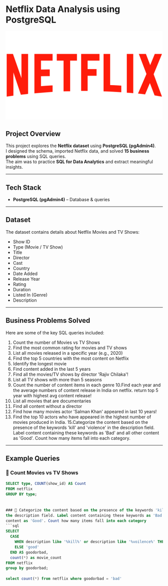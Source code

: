 # Netflix Data Analysis using PostgreSQL

![Netflix SQL Project](https://github.com/Garima1111111/Netflix_SQL_Project/blob/main/red-large-netflix-logo-text-701751694792625tjldcsq74b.png)

##  Project Overview  
This project explores the **Netflix dataset** using **PostgreSQL (pgAdmin4)**.  
I designed the schema, imported Netflix data, and solved **15 business problems** using SQL queries.  
The aim was to practice **SQL for Data Analytics** and extract meaningful insights.  

---

##  Tech Stack  
- **PostgreSQL (pgAdmin4)** – Database & queries  

---

## Dataset  
The dataset contains details about Netflix Movies and TV Shows:  
- Show ID  
- Type (Movie / TV Show)  
- Title  
- Director  
- Cast  
- Country  
- Date Added  
- Release Year  
- Rating  
- Duration  
- Listed In (Genre)  
- Description  

---

## Business Problems Solved  

Here are some of the key SQL queries included:  

1. Count the number of Movies vs TV Shows
2. Find the most common rating for movies and TV shows
3. List all movies released in a specific year (e.g., 2020)
4. Find the top 5 countries with the most content on Netflix
5. Identify the longest movie
6. Find content added in the last 5 years
7. Find all the movies/TV shows by director 'Rajiv Chilaka'!
8. List all TV shows with more than 5 seasons
9. Count the number of content items in each genre
10.Find each year and the average numbers of content release in India on netflix. 
return top 5 year with highest avg content release!
11. List all movies that are documentaries
12. Find all content without a director
13. Find how many movies actor 'Salman Khan' appeared in last 10 years!
14. Find the top 10 actors who have appeared in the highest number of movies produced in India.
15.Categorize the content based on the presence of the keywords 'kill' and 'violence' in 
the description field. Label content containing these keywords as 'Bad' and all other 
content as 'Good'. Count how many items fall into each category.  

---

## Example Queries  

### 🔹 Count Movies vs TV Shows
```sql
SELECT type, COUNT(show_id) AS Count
FROM netflix
GROUP BY type;


### 🔹 Categorize the content based on the presence of the keywords 'kill' and 'violence' in 
the description field. Label content containing these keywords as 'Bad' and all other 
content as 'Good'. Count how many items fall into each category
```sql
SELECT 
  CASE
    WHEN description like '%kill%' or description like '%voilence%' THEN 'bad'
    ELSE 'good'
  END AS goodorbad,
  count(*) as movie_count
FROM netflix
group by goodorbad;

select count(*) from netflix where goodorbad = 'bad'


